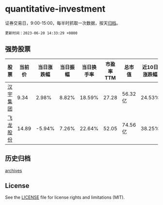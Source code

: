# quantitative-investment

证券交易日，9:00-15:00，每半时抓取一次数据，按天[归档](archives)。

`更新时间：2023-06-20 14:33:29 +0800`

## 强势股票

|股票|当前价|当日涨跌幅|当日振幅|当日换手率|市盈率TTM|总市值|近10日涨跌幅|
|----|----|----|----|----|----|----|----|
|[汉宇集团](https://xueqiu.com/S/SZ300403)|9.34|2.98%|8.82%|18.59%|27.28|56.32亿|24.53%|
|[飞龙股份](https://xueqiu.com/S/SZ002536)|14.89|-5.94%|7.26%|22.64%|52.05|74.56亿|38.25%|

## 历史归档

[archives](archives)

## License

See the [LICENSE](LICENSE) file for license rights and limitations (MIT).
